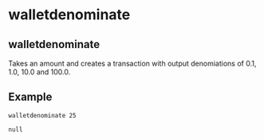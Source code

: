 # walletdenominate

## walletdenominate

Takes an amount and creates a transaction with output denomiations of 0.1, 1.0, 10.0 and 100.0.

## Example

```text
walletdenominate 25

null
```

